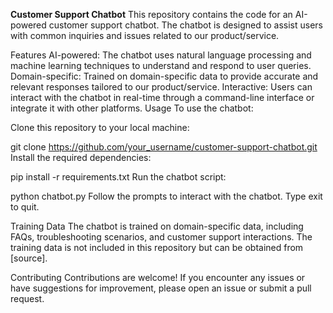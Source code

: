 **Customer Support Chatbot**
This repository contains the code for an AI-powered customer support chatbot. The chatbot is designed to assist users with common inquiries and issues related to our product/service.

Features
AI-powered: The chatbot uses natural language processing and machine learning techniques to understand and respond to user queries.
Domain-specific: Trained on domain-specific data to provide accurate and relevant responses tailored to our product/service.
Interactive: Users can interact with the chatbot in real-time through a command-line interface or integrate it with other platforms.
Usage
To use the chatbot:

Clone this repository to your local machine:


git clone https://github.com/your_username/customer-support-chatbot.git
Install the required dependencies:


pip install -r requirements.txt
Run the chatbot script:


python chatbot.py
Follow the prompts to interact with the chatbot. Type exit to quit.

Training Data
The chatbot is trained on domain-specific data, including FAQs, troubleshooting scenarios, and customer support interactions. The training data is not included in this repository but can be obtained from [source].

Contributing
Contributions are welcome! If you encounter any issues or have suggestions for improvement, please open an issue or submit a pull request.
